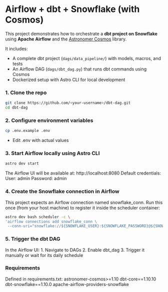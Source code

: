 # Airflow + dbt + Snowflake (with Cosmos)

This project demonstrates how to orchestrate a **dbt project on Snowflake** using **Apache Airflow** and the [Astronomer Cosmos](https://github.com/astronomer/astronomer-cosmos) library.  

It includes:
- A complete dbt project (`dags/data_pipeline/`) with models, macros, and tests
- An Airflow DAG (`dags/dbt_dag.py`) that runs dbt commands using Cosmos
- Dockerized setup with Astro CLI for local development

### 1. Clone the repo
```bash
git clone https://github.com/<your-username>/dbt-dag.git
cd dbt-dag
```

### 2. Configure environment variables
```bash
cp .env.example .env
```
- Edit .env with actual values

### 3. Start Airflow locally using Astro CLI
```bash
astro dev start
```
The Airflow UI will be available at: http://localhost:8080
Default credentials:
User: admin
Password: admin

### 4. Create the Snowflake connection in Airflow

This project expects an Airflow connection named snowflake_conn.
Run this once (from your host machine) to register it inside the scheduler container:
```bash
astro dev bash scheduler -c \
'airflow connections add snowflake_conn \
 --conn-uri="snowflake://${SNOWFLAKE_USER}:${SNOWFLAKE_PASSWORD}@${SNOWFLAKE_ACCOUNT}/${SNOWFLAKE_DATABASE}/${SNOWFLAKE_SCHEMA}?warehouse=${SNOWFLAKE_WAREHOUSE}&role=${SNOWFLAKE_ROLE}"'
```
 
 ### 5. Trigger the dbt DAG
 In the Airflow UI:
	1. Navigate to DAGs
	2. Enable dbt_dag
	3. Trigger it manually or wait for its daily schedule
	
### Requirements
Defined in requirements.txt:
astronomer-cosmos>=1.10
dbt-core==1.10.10
dbt-snowflake==1.10.0
apache-airflow-providers-snowflake



